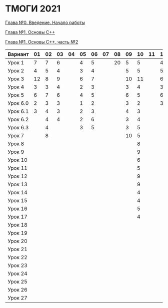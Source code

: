 # ТМОГИ 2021

[Глава №0. Введение. Начало работы](https://drive.google.com/drive/folders/1q9ILkl6kPBrzqY5IDAdt2iB8K4RCu3_s)

[Глава №1. Основы C++](https://drive.google.com/drive/folders/1dMwYSpwDyVjM3WYAmFnPbQyAa7Ku27ae?usp=sharing)

[Глава №1. Основы C++. часть №2](https://drive.google.com/drive/folders/1fXnj1Y5SFlGWLntIE1J1n9CxaEfAoDRt?usp=sharing)

| Вариант  | 01 | 02 | 03 | 04 | 05 | 06 | 07 | 08 | 09 | 10 | 11 | 12 | 13 | 14 | 15 | 16 | 17 | 18 | 19 | 20 |
| -------  | -- | -- | -- | -- | -- | -- | -- | -- | -- | -- | -- | -- | -- | -- | -- | -- | -- | -- | -- | -- |
| Урок 1   |  7 |  7 |  6 |    | 4  |  5 |    | 20 |  5 | 5  |    |  4 |    | 4  |  5 |  4 |  6 |  5 |  4 |    |
| Урок 2   |  4 |  5 |  4 |    | 3  |  4 |    |    |  5 | 5  |    |  5 |    | 2  |  4 |  2 |  4 |  3 |  5 |    |
| Урок 3   | 12 |  8 |  9 |    | 6  |  7 |    |    | 10 | 11 |    |  6 |    | 6  | 11 |  6 |  8 | 10 |  9 |    |
| Урок 4   |  3 |  3 |  4 |    | 2  |  3 |    |    |  3 | 4  |    |  3 |    | 2  |  2 |  2 |  4 |  8 |  5 |    |
| Урок 5   |  6 |  7 |  6 |    | 4  |  5 |    |    |  6 | 5  |    |  6 |    | 5  |  6 |  5 |  8 | 14 |  6 |    |
| Урок 6.0 |  2 |  3 |  3 |    | 1  |  2 |    |    |  3 | 2  |    |  3 |    | 1  |  2 |  1 |  2 |  2 |  2 |    |
| Урок 6.1 |  3 |  4 |  3 |    | 2  |  3 |    |    |  4 | 3  |    |    |    | 1  |  3 |  2 |  4 |  5 |  3 |    |
| Урок 6.2 |    |  4 |  4 |    | 2  |  6 |    |    |  3 | 4  |    |    |    | 3  |  3 |  3 |  3 |  4 |    |    |
| Урок 6.3 |    |  4 |    |    | 3  |  5 |    |    |  3 | 5  |    |    |    | 2  |  2 |  3 |  4 |  5 |    |    |
| Урок 7   |    |  8 |    |    |    |    |    |    | 10 | 5  |    |    |    | 3  |  9 |  3 |    |    |    |    |
| Урок 8   |    |    |    |    |    |    |    |    |    | 8  |    |    |    |    |  6 |    |    |    |    |    |
| Урок 9   |    |    |    |    |    |    |    |    |    | 9  |    |    |    |    |  8 |    |    |    |    |    |
| Урок 10  |    |    |    |    |    |    |    |    |    | 6  |    |    |    |    |  6 |    |    |    |    |    |
| Урок 11  |    |    |    |    |    |    |    |    |    | 5  |    |    |    |    |  4 |    |    |    |    |    |
| Урок 12  |    |    |    |    |    |    |    |    |    | 9  |    |    |    |    | 10 |    |    |    |    |    |
| Урок 13  |    |    |    |    |    |    |    |    |    | 9  |    |    |    |    |  7 |    |    |    |    |    |
| Урок 14  |    |    |    |    |    |    |    |    |    | 4  |    |    |    |    |  3 |    |    |    |    |    |
| Урок 15  |    |    |    |    |    |    |    |    |    | 4  |    |    |    |    |  4 |    |    |    |    |    |
| Урок 16  |    |    |    |    |    |    |    |    |    | 5  |    |    |    |    |  5 |    |    |    |    |    |
| Урок 17  |    |    |    |    |    |    |    |    |    | 4  |    |    |    |    |  3 |    |    |    |    |    |
| Урок 18  |    |    |    |    |    |    |    |    |    |    |    |    |    |    |    |    |    |    |    |    |
| Урок 19  |    |    |    |    |    |    |    |    |    |    |    |    |    |    |    |    |    |    |    |    |
| Урок 20  |    |    |    |    |    |    |    |    |    |    |    |    |    |    |    |    |    |    |    |    |
| Урок 21  |    |    |    |    |    |    |    |    |    |    |    |    |    |    |    |    |    |    |    |    |
| Урок 22  |    |    |    |    |    |    |    |    |    |    |    |    |    |    |    |    |    |    |    |    |
| Урок 23  |    |    |    |    |    |    |    |    |    |    |    |    |    |    |    |    |    |    |    |    |
| Урок 24  |    |    |    |    |    |    |    |    |    |    |    |    |    |    |    |    |    |    |    |    |
| Урок 25  |    |    |    |    |    |    |    |    |    |    |    |    |    |    |    |    |    |    |    |    |
| Урок 26  |    |    |    |    |    |    |    |    |    |    |    |    |    |    |    |    |    |    |    |    |
| Урок 27  |    |    |    |    |    |    |    |    |    |    |    |    |    |    |    |    |    |    |    |    |

